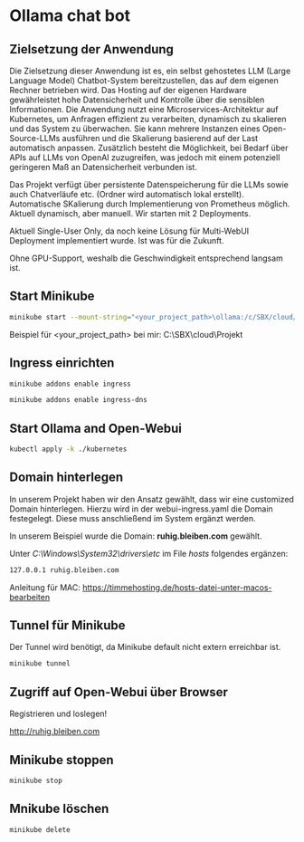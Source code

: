 # Ollama chat bot

## Zielsetzung der Anwendung
Die Zielsetzung dieser Anwendung ist es, ein selbst gehostetes LLM (Large Language
Model) Chatbot-System bereitzustellen, das auf dem eigenen Rechner betrieben wird.
Das Hosting auf der eigenen Hardware gewährleistet hohe Datensicherheit und Kontrolle
über die sensiblen Informationen. Die Anwendung nutzt eine Microservices-Architektur
auf Kubernetes, um Anfragen effizient zu verarbeiten, dynamisch zu skalieren und das
System zu überwachen. Sie kann mehrere Instanzen eines Open-Source-LLMs ausführen
und die Skalierung basierend auf der Last automatisch anpassen. Zusätzlich besteht die
Möglichkeit, bei Bedarf über APIs auf LLMs von OpenAI zuzugreifen, was jedoch mit
einem potenziell geringeren Maß an Datensicherheit verbunden ist.

Das Projekt verfügt über persistente Datenspeicherung für die LLMs sowie auch Chatverläufe etc. (Ordner wird automatisch lokal erstellt).
Automatische SKalierung durch Implementierung von Prometheus möglich. Aktuell dynamisch, aber manuell. Wir starten mit 2 Deployments.

Aktuell Single-User Only, da noch keine Lösung für Multi-WebUI Deployment implementiert wurde. Ist was für die Zukunft.

Ohne GPU-Support, weshalb die Geschwindigkeit entsprechend langsam ist. 

## Start Minikube

```bash
minikube start --mount-string="<your_project_path>\ollama:/c/SBX/cloud/Projekt/ollama" --mount
```

Beispiel für <your_project_path> bei mir: C:\SBX\cloud\Projekt

## Ingress einrichten

```bash
minikube addons enable ingress
```

```bash
minikube addons enable ingress-dns
```

## Start Ollama and Open-Webui

```bash
kubectl apply -k ./kubernetes
```

## Domain hinterlegen

In unserem Projekt haben wir den Ansatz gewählt, dass wir eine customized Domain hinterlegen.
Hierzu wird in der webui-ingress.yaml die Domain festegelegt. Diese muss anschließend im System ergänzt werden.

In unserem Beispiel wurde die Domain: **ruhig.bleiben.com** gewählt.


Unter _C:\Windows\System32\drivers\etc_ im File _hosts_ folgendes ergänzen:

```bash
127.0.0.1 ruhig.bleiben.com
```

Anleitung für MAC: https://timmehosting.de/hosts-datei-unter-macos-bearbeiten

## Tunnel für Minikube
Der Tunnel wird benötigt, da Minikube default nicht extern erreichbar ist.

```bash
minikube tunnel
```

## Zugriff auf Open-Webui über Browser
Registrieren und loslegen!

http://ruhig.bleiben.com

## Minikube stoppen

```bash
minikube stop
```

## Mnikube löschen

```bash
minikube delete
```
